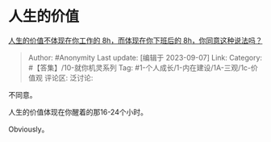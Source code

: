 # 人生的价值
[人生的价值不体现在你工作的 8h，而体现在你下班后的 8h，你同意这种说法吗？](https://www.zhihu.com/question/620467586/answer/3201276411)

> Author: #Anonymity
> Last update: [编辑于 2023-09-07]
> Link:
> Category: #【答集】/10-就你机灵系列
> Tag: #1-个人成长/1-内在建设/1A-三观/1c-价值观
> 评论区:
> 泛讨论:

不同意。

人生的价值体现在你醒着的那16-24个小时。

Obviously。
